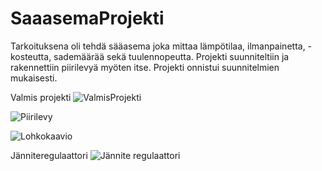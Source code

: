 # SaaasemaProjekti

Tarkoituksena oli tehdä sääasema joka mittaa lämpötilaa, ilmanpainetta, -kosteutta, sademäärää sekä tuulennopeutta. Projekti suunniteltiin ja rakennettiin piirilevyä myöten itse. Projekti onnistui suunnitelmien mukaisesti.

Valmis projekti
![ValmisProjekti](https://github.com/user-attachments/assets/aa21a6c5-2b87-43de-9957-8f78636fa053)

![Piirilevy](https://github.com/user-attachments/assets/5b68216a-9f5d-4c02-bd2d-6fc458e0798f)

![Lohkokaavio](https://github.com/user-attachments/assets/a7b6fd7d-00f2-4a92-87e7-197d07145fc5)

Jänniteregulaattori
![Jännite regulaattori](https://github.com/user-attachments/assets/5825f5b3-8bd3-477f-b3ec-572df775b43f)
